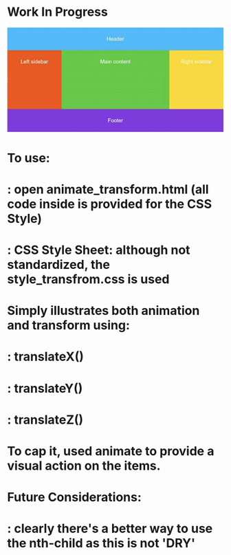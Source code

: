# Work In Progress



![Simple Grid Layout](https://github.com/rldevries/upload_images/blob/main/grid.png)



# To use:
#   : open animate_transform.html (all code inside is provided for the CSS Style)
#   : CSS Style Sheet: although not standardized, the style_transfrom.css is used


# Simply illustrates both animation and transform using:
#   : translateX()
#   : translateY()
#   : translateZ()

# To cap it, used animate to provide a visual action on the items.

# Future Considerations:
#   : clearly there's a better way to use the nth-child as this is not 'DRY'